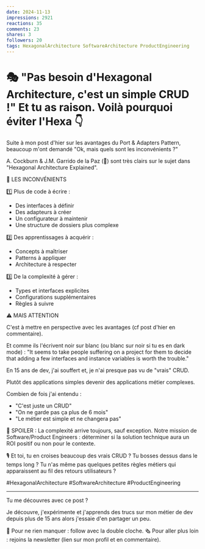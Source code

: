 ```yaml
---
date: 2024-11-13
impressions: 2921
reactions: 35
comments: 23
shares: 3
followers: 20
tags: HexagonalArchitecture SoftwareArchitecture ProductEngineering
---
```


# 🎭 "Pas besoin d'Hexagonal Architecture, c'est un simple CRUD !" Et tu as raison. Voilà pourquoi éviter l'Hexa 👇

Suite à mon post d'hier sur les avantages du Port & Adapters Pattern, beaucoup m'ont demandé "Ok, mais quels sont les inconvénients ?"

A. Cockburn & J.M. Garrido de la Paz (🌟) sont très clairs sur le sujet dans "Hexagonal Architecture Explained".

🛑 LES INCONVÉNIENTS

1️⃣ Plus de code à écrire :

- Des interfaces à définir
- Des adapteurs à créer
- Un configurateur à maintenir
- Une structure de dossiers plus complexe

2️⃣ Des apprentissages à acquérir :

- Concepts à maîtriser
- Patterns à appliquer
- Architecture à respecter

3️⃣ De la complexité à gérer :

- Types et interfaces explicites
- Configurations supplémentaires
- Règles à suivre

⚠️ MAIS ATTENTION

C'est à mettre en perspective avec les avantages (cf post d'hier en commentaire).

Et comme ils l'écrivent noir sur blanc (ou blanc sur noir si tu es en dark mode) : "It seems to take people suffering on a project for them to decide that adding a few interfaces and instance variables is worth the trouble."

En 15 ans de dev, j'ai souffert et, je n'ai presque pas vu de "vrais" CRUD.

Plutôt des applications simples devenir des applications métier complexes.

Combien de fois j'ai entendu :

- "C'est juste un CRUD"
- "On ne garde pas ça plus de 6 mois"
- "Le métier est simple et ne changera pas"

🎯 SPOILER : La complexité arrive toujours, sauf exception.
Notre mission de Software/Product Engineers : déterminer si la solution technique aura un ROI positif ou non pour le contexte.

🎙️ Et toi, tu en croises beaucoup des vrais CRUD ? Tu bosses dessus dans le temps long ? Tu n'as même pas quelques petites règles métiers qui apparaissent au fil des retours utilisateurs ?

#HexagonalArchitecture #SoftwareArchitecture #ProductEngineering

---

Tu me découvres avec ce post ?

Je découvre, j'expérimente et j'apprends des trucs sur mon métier de dev depuis plus de 15 ans alors j'essaie d'en partager un peu.

🔔 Pour ne rien manquer : follow avec la double cloche.
🗞️ Pour aller plus loin : rejoins la newsletter (lien sur mon profil et en commentaire).
